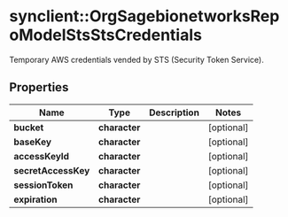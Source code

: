 # synclient::OrgSagebionetworksRepoModelStsStsCredentials

Temporary AWS credentials vended by STS (Security Token Service).

## Properties
Name | Type | Description | Notes
------------ | ------------- | ------------- | -------------
**bucket** | **character** |  | [optional] 
**baseKey** | **character** |  | [optional] 
**accessKeyId** | **character** |  | [optional] 
**secretAccessKey** | **character** |  | [optional] 
**sessionToken** | **character** |  | [optional] 
**expiration** | **character** |  | [optional] 


